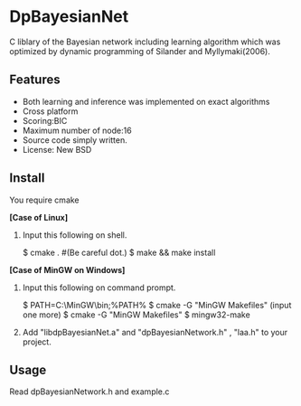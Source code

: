 ﻿DpBayesianNet
=============

C liblary of the Bayesian network including learning algorithm which was optimized by dynamic programming of Silander and Myllymaki(2006).   

## Features
* Both learning and inference was implemented on exact algorithms
* Cross platform
* Scoring:BIC
* Maximum number of node:16
* Source code simply written.
* License: New BSD  


## Install
You require cmake

**[Case of Linux]**  
1. Input this following on shell.  

    $ cmake .     #(Be careful dot.)
    $ make && make install

**[Case of MinGW on Windows]**  
1. Input this following on command prompt.

    $ PATH=C:\MinGW\bin;%PATH%
    $ cmake -G "MinGW Makefiles"
    (input one more)
    $ cmake -G "MinGW Makefiles"
    $  mingw32-make

2. Add "libdpBayesianNet.a" and "dpBayesianNetwork.h" , "laa.h" to your project.

## Usage
Read dpBayesianNetwork.h and example.c
